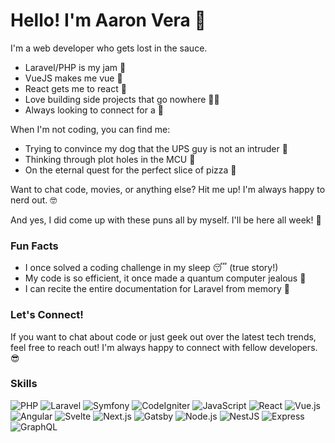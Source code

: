 # Hello! I'm Aaron Vera 👋

I'm a web developer who gets lost in the sauce. 

- Laravel/PHP is my jam 🐘
- VueJS makes me vue 🦖
- React gets me to react 🚀
- Love building side projects that go nowhere 🤷‍♂️
- Always looking to connect for a 🍻 

When I'm not coding, you can find me:

- Trying to convince my dog that the UPS guy is not an intruder 🐶 
- Thinking through plot holes in the MCU 🎥
- On the eternal quest for the perfect slice of pizza 🍕

Want to chat code, movies, or anything else? Hit me up! I'm always happy to nerd out. 🤓

And yes, I did come up with these puns all by myself. I'll be here all week! 🎤  

### Fun Facts

- I once solved a coding challenge in my sleep 😴 (true story!)
- My code is so efficient, it once made a quantum computer jealous 🧐
- I can recite the entire documentation for Laravel from memory 🤯

### Let's Connect!

If you want to chat about code or just geek out over the latest tech trends, feel free to reach out! I'm always happy to connect with fellow developers. 😎


### Skills

![PHP](https://img.shields.io/badge/-PHP-777BB4?style=flat-square&logo=php&logoColor=white)
![Laravel](https://img.shields.io/badge/-Laravel-FF2D20?style=flat-square&logo=laravel&logoColor=white)
![Symfony](https://img.shields.io/badge/-Symfony-000000?style=flat-square&logo=symfony&logoColor=white)
![CodeIgniter](https://img.shields.io/badge/-CodeIgniter-EE4623?style=flat-square&logo=codeigniter&logoColor=white)
![JavaScript](https://img.shields.io/badge/-JavaScript-F7DF1E?style=flat-square&logo=javascript&logoColor=black)
![React](https://img.shields.io/badge/-React-61DAFB?style=flat-square&logo=react&logoColor=white)
![Vue.js](https://img.shields.io/badge/-Vue.js-4FC08D?style=flat-square&logo=vue.js&logoColor=white) 
![Angular](https://img.shields.io/badge/-Angular-DD0031?style=flat-square&logo=angular&logoColor=white) 
![Svelte](https://img.shields.io/badge/-Svelte-FF3E00?style=flat-square&logo=svelte&logoColor=white) 
![Next.js](https://img.shields.io/badge/-Next.js-000000?style=flat-square&logo=next.js&logoColor=white)
![Gatsby](https://img.shields.io/badge/-Gatsby-663399?style=flat-square&logo=gatsby&logoColor=white)
![Node.js](https://img.shields.io/badge/-Node.js-339933?style=flat-square&logo=node.js&logoColor=white)
![NestJS](https://img.shields.io/badge/-NestJS-E0234E?style=flat-square&logo=nestjs&logoColor=white) 
![Express](https://img.shields.io/badge/-Express.js-000000?style=flat-square&logo=express&logoColor=white) 
![GraphQL](https://img.shields.io/badge/-GraphQL-E10098?style=flat-square&logo=graphql&logoColor=white) 
